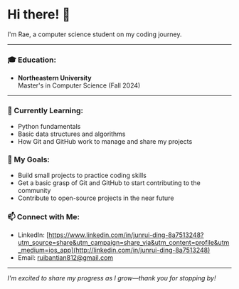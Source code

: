 # Hi there! 👋  

I'm Rae, a computer science student on my coding journey.  

---

### 🎓 Education:
- **Northeastern University**  
  Master's in Computer Science (Fall 2024)

---

### 🌱 Currently Learning:
- Python fundamentals  
- Basic data structures and algorithms  
- How Git and GitHub work to manage and share my projects  

### 🎯 My Goals:
- Build small projects to practice coding skills  
- Get a basic grasp of Git and GitHub to start contributing to the community  
- Contribute to open-source projects in the near future  

### 📫 Connect with Me:
- LinkedIn: [https://www.linkedin.com/in/junrui-ding-8a7513248?utm_source=share&utm_campaign=share_via&utm_content=profile&utm_medium=ios_app](http://linkedin.com/in/junrui-ding-8a7513248)
- Email: ruibantian812@gmail.com

---

*I'm excited to share my progress as I grow—thank you for stopping by!*

